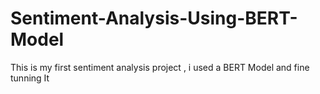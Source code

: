   # Sentiment-Analysis-Using-BERT-Model
This is my first sentiment analysis project , i used a BERT Model and fine tunning It  
   
   
     
           
    
          
              
      
   

